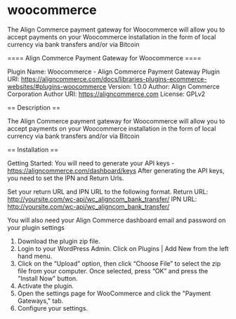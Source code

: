woocommerce
===========

The Align Commerce payment gateway for Woocommerce will allow you to accept payments on your Woocommerce installation in the form of local currency via bank transfers and/or via Bitcoin

==== Align Commerce Payment Gateway for Woocommerce ====

Plugin Name: Woocommerce - Align Commerce Payment Gateway
Plugin URI: https://aligncommerce.com/docs/libraries-plugins-ecommerce-websites/#plugins-woocommerce
Version: 1.0.0
Author: Align Commerce Corporation
Author URI: https://aligncommerce.com
License: GPLv2

== Description ==

The Align Commerce payment gateway for Woocommerce will allow you to accept payments on your Woocommerce installation in the form of local currency via bank transfers and/or via Bitcoin

== Installation ==

Getting Started:
You will need to generate your API keys - https://aligncommerce.com/dashboard/keys 
After generating the API keys, you need to set the IPN and Return Urls.

Set your return URL and IPN URL to the following format. 
Return URL: http://yoursite.com/wc-api/wc_aligncom_bank_transfer/
IPN URL: http://yoursite.com/wc-api/wc_aligncom_bank_transfer/

You will also need your Align Commerce dashboard email and password on your plugin settings

1. Download the plugin zip file.
2. Login to your WordPress Admin. Click on Plugins | Add New from the left hand menu.
3. Click on the “Upload” option, then click “Choose File” to select the zip file from your computer. Once selected, press “OK” and press the "Install Now" button.
4. Activate the plugin.
5. Open the settings page for WooCommerce and click the "Payment Gateways," tab.
6. Configure your settings.
